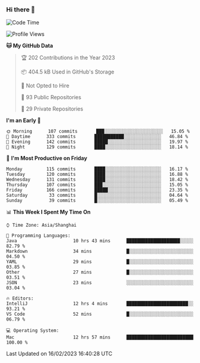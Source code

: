 ### Hi there 👋

<!--
**qbosen/qbosen** is a ✨ _special_ ✨ repository because its `README.md` (this file) appears on your GitHub profile.

Here are some ideas to get you started:

- 🔭 I’m currently working on ...
- 🌱 I’m currently learning ...
- 👯 I’m looking to collaborate on ...
- 🤔 I’m looking for help with ...
- 💬 Ask me about ...
- 📫 How to reach me: ...
- 😄 Pronouns: ...
- ⚡ Fun fact: ...
-->

<!--START_SECTION:waka-->
![Code Time](http://img.shields.io/badge/Code%20Time-1%2C172%20hrs%2040%20mins-blue)

![Profile Views](http://img.shields.io/badge/Profile%20Views-1-blue)

**🐱 My GitHub Data** 

> 🏆 202 Contributions in the Year 2023
 > 
> 📦 404.5 kB Used in GitHub's Storage 
 > 
> 🚫 Not Opted to Hire
 > 
> 📜 93 Public Repositories 
 > 
> 🔑 29 Private Repositories  
 > 
**I'm an Early 🐤** 

```text
🌞 Morning      107 commits       ███░░░░░░░░░░░░░░░░░░░░░░   15.05 % 
🌆 Daytime      333 commits       ███████████░░░░░░░░░░░░░░   46.84 % 
🌃 Evening      142 commits       █████░░░░░░░░░░░░░░░░░░░░   19.97 % 
🌙 Night        129 commits       ████░░░░░░░░░░░░░░░░░░░░░   18.14 % 

```
📅 **I'm Most Productive on Friday** 

```text
Monday         115 commits       ████░░░░░░░░░░░░░░░░░░░░░   16.17 % 
Tuesday        120 commits       ████░░░░░░░░░░░░░░░░░░░░░   16.88 % 
Wednesday      131 commits       ████░░░░░░░░░░░░░░░░░░░░░   18.42 % 
Thursday       107 commits       ███░░░░░░░░░░░░░░░░░░░░░░   15.05 % 
Friday         166 commits       █████░░░░░░░░░░░░░░░░░░░░   23.35 % 
Saturday        33 commits       █░░░░░░░░░░░░░░░░░░░░░░░░   04.64 % 
Sunday          39 commits       █░░░░░░░░░░░░░░░░░░░░░░░░   05.49 % 

```


📊 **This Week I Spent My Time On** 

```text
⌚︎ Time Zone: Asia/Shanghai

💬 Programming Languages: 
Java                     10 hrs 43 mins      ████████████████████░░░░░   82.79 % 
Markdown                 34 mins             █░░░░░░░░░░░░░░░░░░░░░░░░   04.50 % 
YAML                     29 mins             █░░░░░░░░░░░░░░░░░░░░░░░░   03.85 % 
Other                    27 mins             █░░░░░░░░░░░░░░░░░░░░░░░░   03.51 % 
JSON                     23 mins             ░░░░░░░░░░░░░░░░░░░░░░░░░   03.04 % 

🔥 Editors: 
IntelliJ                 12 hrs 4 mins       ███████████████████████░░   93.21 % 
VS Code                  52 mins             █░░░░░░░░░░░░░░░░░░░░░░░░   06.79 % 

💻 Operating System: 
Mac                      12 hrs 57 mins      █████████████████████████   100.00 % 

```


 Last Updated on 16/02/2023 16:40:28 UTC
<!--END_SECTION:waka-->
